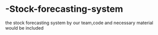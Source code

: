 # -Stock-forecasting-system
the stock forecasting system by our team,code and necessary material would be included
